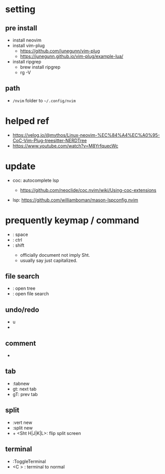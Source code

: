 # setting

## pre install
- install neovim
- install vim-plug
  - https://github.com/junegunn/vim-plug
  - https://junegunn.github.io/vim-plug/example-lua/
- install ripgrep
  - brew install ripgrep
  - rg -V

## path
- `/nvim` folder to `~/.config/nvim`


# helped ref
- https://velog.io/@mythos/Linux-neovim-%EC%84%A4%EC%A0%95-CoC-Vim-Plug-treesitter-NERDTree
- https://www.youtube.com/watch?v=M8YrfquecWc


# update
- coc: autocomplete lsp
    - https://github.com/neoclide/coc.nvim/wiki/Using-coc-extensions

- lsp: https://github.com/williamboman/mason-lspconfig.nvim

# prequently keymap / command
- <leader> : space
- <C > : ctrl
- <Sft >: shift
  - officially document not imply Sht. 
  - usually say just capitalized.

## file search
- <leader e>: open tree
- <leader ff>: open file search

## undo/redo
- u
- <C r> 

## comment
- <C g><C g>

## tab
- :tabnew
- gt: next tab
- gT: prev tab

## split
- :vert new
- :split new
- <C w> + <Sht H|J|K|L>: flip split screen

## terminal
- :ToggleTerminal
- <C \><C n> : terminal to normal
